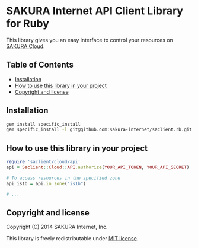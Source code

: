 # SAKURA Internet API Client Library for Ruby

This library gives you an easy interface to control your resources on
[SAKURA Cloud](https://secure.sakura.ad.jp/cloud/).

## Table of Contents

<!-- This TOC is generated by https://www.npmjs.org/package/readme-toc -->
<!-- toc -->
* [Installation](#installation)
* [How to use this library in your project](#how-to-use-this-library-in-your-project)
* [Copyright and license](#copyright-and-license)

<!-- toc stop -->

## Installation

```bash
gem install specific_install
gem specific_install -l git@github.com:sakura-internet/saclient.rb.git
```


## How to use this library in your project


```ruby
require 'saclient/cloud/api'
api = Saclient::Cloud::API.authorize(YOUR_API_TOKEN, YOUR_API_SECRET)

# To access resources in the specified zone
api_is1b = api.in_zone("is1b")

# ...
```


## Copyright and license

Copyright (C) 2014 SAKURA Internet, Inc.

This library is freely redistributable under [MIT license](http://www.opensource.org/licenses/mit-license.php).

